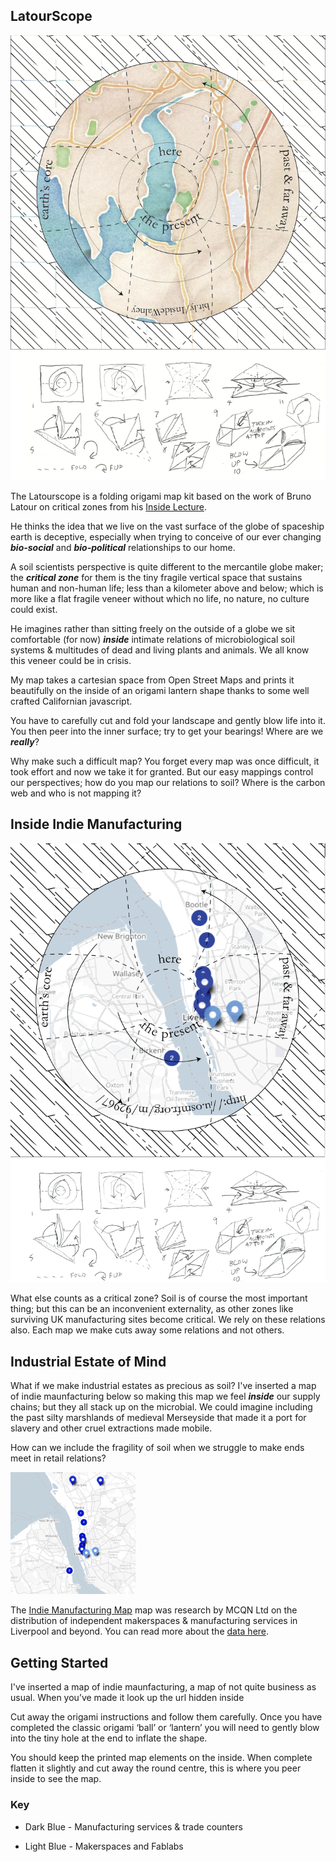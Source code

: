 
## LatourScope

<img src="https://github.com/cheapjack/LatourScope/blob/master/images/LandingOnLancaster.png" width="600">

The Latourscope is a folding origami map kit based on the work of Bruno Latour on critical zones from his [Inside Lecture](https://www.youtube.com/watch?v=gzPROcd1MuE).

He thinks the idea that we live on the vast surface of the globe of spaceship earth is deceptive, especially when trying to conceive of our ever changing ***bio-social*** and ***bio-political*** relationships to our home.

A soil scientists perspective is quite different to the mercantile globe maker; the ***critical zone*** for them is the tiny fragile vertical space that sustains human and non-human life; less than a kilometer above and below; which is more like a flat fragile veneer without which no life, no nature, no culture could exist.  

He imagines rather than sitting freely on the outside of a globe we sit comfortable (for now) ***inside*** intimate relations of microbiological soil systems & multitudes of dead and living plants and animals. We all know this veneer could be in crisis.

My map takes a cartesian space from Open Street Maps and prints it beautifully on the inside of an origami lantern shape thanks to some well crafted Californian javascript.

You have to carefully cut and fold your landscape and gently blow life into it. You then peer into the inner surface; try to get your bearings! Where are we ***really***?

Why make such a difficult map? You forget every map was once difficult, it took effort and now we take it for granted. But our easy mappings control our perspectives; how do you map our relations to soil? Where is the carbon web and who is not mapping it?



## Inside Indie Manufacturing

<img src="https://github.com/cheapjack/LatourScope/blob/master/images/LandingOnDoESMap.png" width="600">


What else counts as a critical zone? Soil is of course the most important thing; but this can be an inconvenient externality, as other zones like surviving UK manufacturing sites become critical. We rely on these relations also. Each map we make cuts away some relations and not others.

## Industrial Estate of Mind

What if we make industrial estates as precious as soil? I've inserted a map of indie maunfacturing below so making this map we feel ***inside*** our supply chains; but they all stack up on the microbial. We could imagine including the past silty marshlands of medieval Merseyside that made it a port for slavery and other cruel extractions made mobile.

How can we include the fragility of soil when we struggle to make ends meet in retail relations?

<img src="images/indiemanufacturemerseymap.png" width="200">

The [Indie Manufacturing Map](https://indie.mcqn.com/map/) map was research by MCQN Ltd on the distribution of independent makerspaces & manufacturing services in Liverpool and beyond. You can read more about the [data here](https://indie.mcqn.com/blog/2016/04/14/contributing-indie-manufacturing-data-to-open-street-map.html).

## Getting Started

I've inserted a map of indie maunfacturing, a map of not quite business as usual. When you’ve made it look up the url hidden inside 

Cut away the origami instructions and follow them carefully. Once you have completed the classic origami ‘ball’ or ‘lantern’ you will need to gently blow into the tiny hole at the end to inflate the shape. 

You should keep the printed map elements on the inside. When complete flatten it slightly and cut away the round centre, this is where you peer inside to see the map.

### Key

 * Dark Blue - Manufacturing services & trade counters

 * Light Blue - Makerspaces and Fablabs
